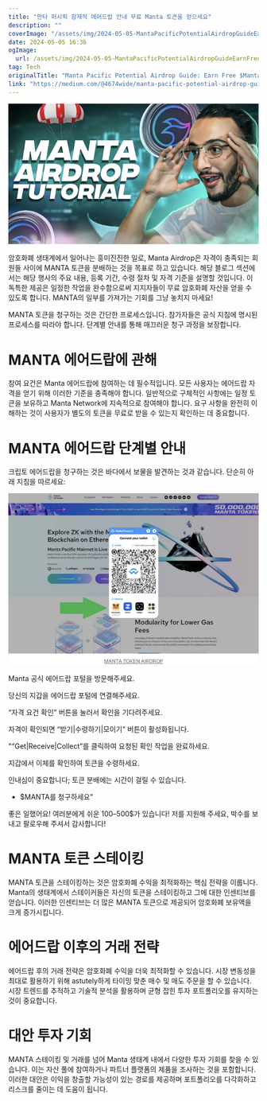 ```yaml
---
title: "만타 퍼시픽 잠재적 에어드랍 안내 무료 Manta 토큰을 얻으세요"
description: ""
coverImage: "/assets/img/2024-05-05-MantaPacificPotentialAirdropGuideEarnFreeMantaToken_0.png"
date: 2024-05-05 16:36
ogImage: 
  url: /assets/img/2024-05-05-MantaPacificPotentialAirdropGuideEarnFreeMantaToken_0.png
tag: Tech
originalTitle: "Manta Pacific Potential Airdrop Guide: Earn Free $Manta Token"
link: "https://medium.com/@4674wide/manta-pacific-potential-airdrop-guide-earn-free-manta-token-03d5c66e70da"
---
```



![Manta Airdrop](/assets/img/2024-05-05-MantaPacificPotentialAirdropGuideEarnFreeMantaToken_0.png)

암호화폐 생태계에서 일어나는 흥미진진한 일로, Manta Airdrop은 자격이 충족되는 회원들 사이에 MANTA 토큰을 분배하는 것을 목표로 하고 있습니다. 해당 블로그 섹션에서는 해당 행사의 주요 내용, 등록 기간, 수령 절차 및 자격 기준을 설명할 것입니다. 이 독특한 제공은 일정한 작업을 완수함으로써 지지자들이 무료 암호화폐 자산을 얻을 수 있도록 합니다. MANTA의 일부를 가져가는 기회를 그냥 놓치지 마세요!

MANTA 토큰을 청구하는 것은 간단한 프로세스입니다. 참가자들은 공식 지침에 명시된 프로세스를 따라야 합니다. 단계별 안내를 통해 매끄러운 청구 과정을 보장합니다.

# MANTA 에어드랍에 관해



참여 요건은 Manta 에어드랍에 참여하는 데 필수적입니다. 모든 사용자는 에어드랍 자격을 얻기 위해 이러한 기준을 충족해야 합니다. 일반적으로 구체적인 사항에는 일정 토큰을 보유하고 Manta Network에 지속적으로 참여해야 합니다. 요구 사항을 완전히 이해하는 것이 사용자가 별도의 토큰을 무료로 받을 수 있는지 확인하는 데 중요합니다.

# MANTA 에어드랍 단계별 안내

크립토 에어드랍을 청구하는 것은 바다에서 보물을 발견하는 것과 같습니다. 단순히 아래 지침을 따르세요:

![MantaPacificPotentialAirdropGuideEarnFreeMantaToken](/assets/img/2024-05-05-MantaPacificPotentialAirdropGuideEarnFreeMantaToken_1.png)



Manta 공식 에어드랍 포털을 방문해주세요.

당신의 지갑을 에어드랍 포털에 연결해주세요.

“자격 요건 확인” 버튼을 눌러서 확인을 기다려주세요.

자격이 확인되면 “받기|수령하기|모이기” 버튼이 활성화됩니다.



"“Get|Receive|Collect”를 클릭하여 요청된 확인 작업을 완료하세요.

지갑에서 이체를 확인하여 토큰을 수령하세요.

인내심이 중요합니다; 토큰 분배에는 시간이 걸릴 수 있습니다.

- $MANTA를 청구하세요"



좋은 일했어요! 여러분에게 쉬운 100–500$가 있습니다! 저를 지원해 주세요, 박수를 보내고 팔로우해 주셔서 감사합니다!

# MANTA 토큰 스테이킹

MANTA 토큰을 스테이킹하는 것은 암호화폐 수익을 최적화하는 핵심 전략을 이룹니다. Manta의 생태계에서 스테이커들은 자신의 토큰을 스테이킹하고 그에 대한 인센티브를 얻습니다. 이러한 인센티브는 더 많은 MANTA 토큰으로 제공되어 암호화폐 보유액을 크게 증가시킵니다.

# 에어드랍 이후의 거래 전략



에어드랍 후의 거래 전략은 암호화폐 수익을 더욱 최적화할 수 있습니다. 시장 변동성을 최대로 활용하기 위해 astutely하게 타이밍 맞춘 매수 및 매도 주문을 할 수 있습니다. 시장 트렌드를 추적하고 기술적 분석을 활용하며 균형 잡힌 투자 포트폴리오를 유지하는 것이 중요합니다.

# 대안 투자 기회

MANTA 스테이킹 및 거래를 넘어 Manta 생태계 내에서 다양한 투자 기회를 찾을 수 있습니다. 이는 자산 풀에 참여하거나 파트너 플랫폼의 제품을 조사하는 것을 포함합니다. 이러한 대안은 이익을 창출할 가능성이 있는 경로를 제공하며 포트폴리오를 다각화하고 리스크를 줄이는 데 도움이 됩니다.